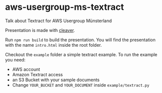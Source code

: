 # aws-usergroup-ms-textract
Talk about Textract for AWS Usergroup Münsterland

Presentation is made with [cleaver](https://github.com/jdan/cleaver).

Run `npm run build` to build the presentation. You will find the presentation with the name `intro.html` inside the root folder.

Checkout the `example` folder a simple textract example.
To run the example you need:
* AWS account
* Amazon Textract access
* an S3 Bucket with your sample documents
* Change `YOUR_BUCKET` and `YOUR_DOCUMENT` inside `example/textract.py`

